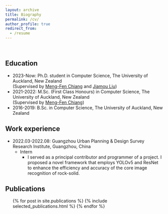 ```yaml
---
layout: archive
title: Biography
permalink: /cv/
author_profile: true
redirect_from:
  - /resume
---
```



<br>

## Education
* 2023-Now: Ph.D. student in Computer Science, The University of Auckland, New Zealand <br>
(Supervised by [Meng-Fen Chiang](https://ankechiang.github.io/) and [Jiamou Liu](https://www.cs.auckland.ac.nz/~jliu036/))
* 2021-2022: M.Sc. (First Class Honours) in Computer Science, The University of Auckland, New Zealand <br>
(Supervised by [Meng-Fen Chiang](https://ankechiang.github.io/))
* 2016-2019: B.Sc. in Computer Science, The University of Auckland, New Zealand


## Work experience
* 2022.03-2022.08: Guangzhou Urban Planning & Design Survey Research Institute, Guangzhou, China
  * Intern
    * I served as a principal contributor and programmer of a project. I proposed a novel framework that employs YOLOv5 and ResNet to enhance the efficiency and accuracy of the core image recognition of rock-solid.


## Publications
  <ul>{% for post in site.publications %}
    {% include selected_publications.html %}
  {% endfor %}</ul>

